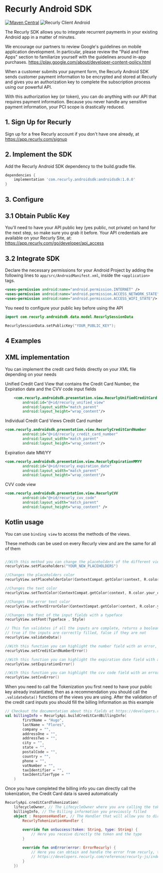 # Recurly Android SDK
[![Maven Central](https://img.shields.io/static/v1?label=Maven%20Central&message=recurly&color=purple)](https://search.maven.org/artifact/com.recurly/android-sdk) ![Recurly Client Android](https://github.com/recurly/recurly-client-android/actions/workflows/ci-test.yaml/badge.svg?branch=master)

The Recurly SDK allows you to integrate recurrent payments in your existing Android app in a matter of minutes.

We encourage our partners to review Google's guidelines on mobile application development. In particular, please review the "Paid and Free Apps" section to familiarize yourself with the guidelines around in-app purchases. https://play.google.com/about/developer-content-policy.html

When a customer submits your payment form, the Recurly Android SDK sends customer payment information to be encrypted and stored at Recurly and gives you an authorization key to complete the subscription process using our powerful API.

With this authorization key (or token), you can do anything with our API that requires payment information. Because you never handle any sensitive payment information, your PCI scope is drastically reduced.

## 1. Sign Up for Recurly

Sign up for a free Recurly account if you don't have one already, at https://app.recurly.com/signup

## 2. Implement the SDK

Add the Recurly Android SDK dependency to the build.gradle file.

```groovy
dependencies {
    implementation 'com.recurly.androidsdk:androidsdk:1.0.0'
}
```

## 3. Configure

## 3.1 Obtain Public Key

You'll need to have your API public key (yes public, not private) on hand for the next step, so make sure you grab it before. Your API credentials are available on your Recurly Site, at: https://app.recurly.com/go/developer/api_access

## 3.2 Integrate SDK

Declare the necessary permissions for your Android Project by adding the following lines to `app/src/AndroidManifest.xml`, inside the `<application>` tags.

```xml
<uses-permission android:name="android.permission.INTERNET" />
<uses-permission android:name="android.permission.ACCESS_NETWORK_STATE" />
<uses-permission android:name="android.permission.ACCESS_WIFI_STATE"/>
```

You need to configure your public key before using the API

```kotlin
import com.recurly.androidsdk.data.model.RecurlySessionData
```
```kotlin
RecurlySessionData.setPublicKey("YOUR_PUBLIC_KEY");
```

## 4 Examples

## XML implementation

You can implement the credit card fields directly on your XML file depending on your needs

Unified Credit Card View that contains the Credit Card Number, the Expiration date and the CVV code input fields
```xml
    <com.recurly.androidsdk.presentation.view.RecurlyUnifiedCreditCard
        android:id="@+id/recurly_unified_view"
        android:layout_width="match_parent"
        android:layout_height="wrap_content"/>
```

Individual Credit Card Views
Credit Card number
```xml
<com.recurly.androidsdk.presentation.view.RecurlyCreditCardNumber
        android:id="@+id/recurly_credit_card_number"
        android:layout_width="match_parent"
        android:layout_height="wrap_content"/>
```

Expiration date MM/YY
```xml
<com.recurly.androidsdk.presentation.view.RecurlyExpirationMMYY
        android:id="@+id/recurly_expiration_date"
        android:layout_width="match_parent"
        android:layout_height="wrap_content"/>
```

CVV code view
```xml
<com.recurly.androidsdk.presentation.view.RecurlyCVV
        android:id="@+id/recurly_cvv_code"
        android:layout_width="match_parent"
        android:layout_height="wrap_content" />
```

## Kotlin usage

You can use `binding view` to access the methods of the views.

These methods can be used on every Recurly view and are the same for all of them

```kotlin

//With this method you can change the placeholders of the different views
recurlyView.setPlaceholders("YOUR_NEW_PLACEHOLDERS")

//Changes the placeholders color
recurlyView.setPlaceholderColor(ContextCompat.getColor(context, R.color.your_color))

//Changes the text color
recurlyView.setTextColor(ContextCompat.getColor(context, R.color.your_color))

//Changes the error text color
recurlyView.setTextErrorColor(ContextCompat.getColor(context, R.color.your_color))

//Changes the font of the input fields with a typeface
recurlyView.setFont(Typeface , Style)

// This fun validates if all the inputs are complete, returns a boolean 
// true if the inputs are correctly filled, false if they are not
recurlyView.validateData()

//With this function you can highlight the number field with an error, this is useful if you find an error with the tokenization
recurlyView.setCreditCardNumberError()

//With this function you can highlight the expiration date field with an error, this is useful if you find an error with the tokenization
recurlyView.setExpirationError()

//With this function you can highlight the cvv code field with an error, this is useful if you find an error with the tokenization
recurlyView.setCvvError()
```

When you need to call the Tokenization you first need to have your public key already instantiated, then as a recommendation you should call the `.validateData()` functions of the views you are using.
After the validation of the credit card inputs you should fill the billing Information as this example
```kotlin
// Checkout the documentation about this fields at https://developers.recurly.com/reference/recurly-js/index.html
val billingInfo = RecurlyApi.buildCreditCardBillingInfo(
        firstName = "Hugo",
        lastName = "Flores",
        company = "",
        addressOne = "",
        addressTwo = "",
        city = "",
        state = "",
        postalCode = "",
        country = "",
        phone = "",
        vatNumber = "",
        taxIdentifier = "",
        taxIdentifierType = ""
    ) 
```

Once you have completed the billing info you can directly call the tokenization, the Credit Card data is saved automatically  

```kotlin
RecurlyApi.creditCardTokenization(
    lifecycleOwner, // The LifecycleOwner where you are calling the tokenization
    billingInfo, // The Billing information you previously filled
    object : ResponseHandler, // The Handler that will allow you to directly get a success or error response
        RecurlyTokenizationHandler {
        
        override fun onSuccess(token: String, type: String) {
            // Here you receive directly the token and the type
        }

        override fun onError(error: ErrorRecurly) {
            // Here you can obtain and handle the error from recurly, to have a deep look at the error codes checkout
            // https://developers.recurly.com/reference/recurly-js/index.html#validation
        }
    })
```